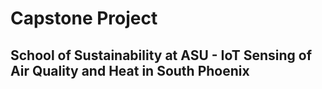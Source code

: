 # Capstone Project
## School of Sustainability at ASU - IoT Sensing of Air Quality and Heat in South Phoenix
